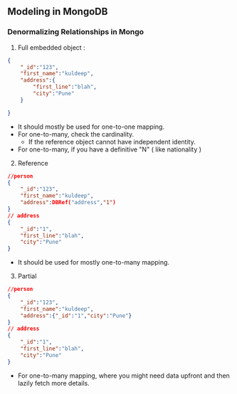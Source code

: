 ## Modeling in MongoDB

### Denormalizing Relationships in Mongo

1. Full embedded object :
```json
{
    "_id":"123",
    "first_name":"kuldeep",
    "address":{
        "first_line":"blah",
        "city":"Pune"
    }

}
```
* It should mostly be used for one-to-one mapping. 
* For one-to-many, check the cardinality.
    * If the reference object cannot have independent identity. 
* For one-to-many, if you have a definitive "N" ( like nationality )

2. Reference
```json
//person
{
    "_id":"123",
    "first_name":"kuldeep",
    "address":DBRef("address","1")
}
// address
{
    "_id":"1",
    "first_line":"blah",
    "city":"Pune"
}
```
* It should be used for mostly one-to-many mapping.

3. Partial
```json
//person
{
    "_id":"123",
    "first_name":"kuldeep",
    "address":{"_id":"1","city":"Pune"}
}
// address
{
    "_id":"1",
    "first_line":"blah",
    "city":"Pune"
}
```
* For one-to-many mapping, where you might need data upfront and then lazily fetch more details. 
